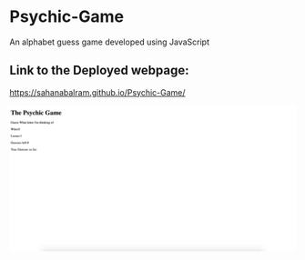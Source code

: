 # Psychic-Game
An alphabet guess game developed using JavaScript

## Link to the Deployed webpage:
 https://sahanabalram.github.io/Psychic-Game/

 ![screenshot of Psychic-game](assets/images/psychic-game.png)